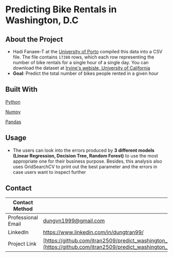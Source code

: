 # Predicting Bike Rentals in Washington, D.C

## About the Project
- Hadi Fanaee-T at the [University of Porto](https://sigarra.up.pt/up/pt/web_base.gera_pagina?p_pagina=home) compiled this data into a CSV file. The file contains `17380` rows, which each row representing the number of bike rentals for a single hour of a single day. You can download the dataset at [Irvine's webiste, University of California](http://archive.ics.uci.edu/ml/datasets/Bike+Sharing+Dataset)
- **Goal**: Predict the total number of bikes people rented in a given hour

## Built With
[Python](https://en.wikipedia.org/wiki/Python_(programming_language))

[Numpy](https://en.wikipedia.org/wiki/NumPy)

[Pandas](https://en.wikipedia.org/wiki/PANDAS)

## Usage
-	The users can look into the errors produced by **3 different models (Linear Regression, Decision Tree, Random Forest)** to use the most appropriate one for their business purpose. Besides, this analysis also uses GridSearchCV to print out the best parameter and the errors in case users want to inspect further

## Contact
| Contact Method | |
| --- | --- |
| Professional Email | dungvn1999@gmail.com |
| LinkedIn | https://www.linkedin.com/in/dungtran99/ |
| Project Link | [https://github.com/jtran2509/predict_washington_bike_rental](https://github.com/jtran2509/predict_washington_bike_rental) 
